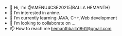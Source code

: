 - 👋 Hi, I’m @AMENU4CSE20215(BALLA HEMANTH)
- 👀 I’m interested in anime.
- 🌱 I’m currently learning JAVA, C++,Web development
- 💞️ I’m looking to collaborate on ...
- 📫 How to reach me hemanthballa1861@gmail.com

<!---
AMENU4CSE20215/AMENU4CSE20215 is a ✨ special ✨ repository because its `README.md` (this file) appears on your GitHub profile.
You can click the Preview link to take a look at your changes.

--->
